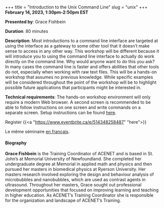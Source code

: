 +++
title = "Introduction to the Unix Command Line"
slug = "unix"
+++
**February 14, 2023, 1:30pm-2:50pm EST**

**Presented by**: Grace Fishbein

**Duration**: 80 minutes

**Description**: Most introductions to a command line interface are targeted at using the interface as a
gateway to some other tool that it doesn’t make sense to access in any other way. This workshop will be
different because it will introduce you to using the command line interface to actually do work directly on
the command line. Why would anyone want to do this you ask? In many cases the command line is faster and
offers abilities that other tools do not, especially when working with raw text files. This will be a hands-on
workshop that assumes no previous knowledge. While specific examples will be considered throughout the point
of the workshop will be to highlight possible future applications that participants might be interested in.

**Technical requirements**: The hands-on workshop environment will only require a modern Web browser. A second
screen is recommended to be able to follow instructions on one screen and write commands on a separate
screen. Setup instructions can be found [here](https://swcarpentry.github.io/shell-novice/setup.html).

Register {{<a "https://www.eventbrite.ca/e/514348258487" "here">}}

Le même séminaire [en français](/unixfr).

#### Biography

**Grace Fishbein** is the Training Coordinator of ACENET and is based in St. John’s at Memorial University of
Newfoundland. She completed her undergraduate degree at Memorial in applied math and physics and then pursued
her masters in biomedical physics at Ryerson University. Her masters research involved exploring the design
and behaviour analysis of microbubbles and nanobubbles, which are used as contrast agents in
ultrasound. Throughout her masters, Grace sought out professional development opportunities that focused on
improving learning and teaching in higher education. As ACENET’s Training Coordinator she is responsible for
the organization and landscape of ACENET’s Training.

<!-- {{< vimeo 690948795 >}} -->
<!-- <br> -->

<!-- - [Watch this session on Vimeo](https://vimeo.com/690948795) -->
